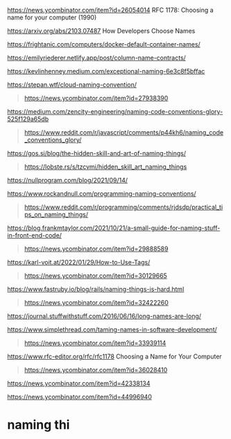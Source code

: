 https://news.ycombinator.com/item?id=26054014 	RFC 1178: Choosing a name for your computer (1990)
 
https://arxiv.org/abs/2103.07487 How Developers Choose Names

https://frightanic.com/computers/docker-default-container-names/

https://emilyriederer.netlify.app/post/column-name-contracts/

https://kevlinhenney.medium.com/exceptional-naming-6e3c8f5bffac

https://stepan.wtf/cloud-naming-convention/
> https://news.ycombinator.com/item?id=27938390

https://medium.com/zencity-engineering/naming-code-conventions-glory-525f129a65db
> https://www.reddit.com/r/javascript/comments/p44kh6/naming_code_conventions_glory/

https://gos.si/blog/the-hidden-skill-and-art-of-naming-things/
> https://lobste.rs/s/tzcvmi/hidden_skill_art_naming_things

https://nullprogram.com/blog/2021/09/14/

https://www.rockandnull.com/programming-naming-conventions/
> https://www.reddit.com/r/programming/comments/rjdsdp/practical_tips_on_naming_things/

https://blog.frankmtaylor.com/2021/10/21/a-small-guide-for-naming-stuff-in-front-end-code/
> https://news.ycombinator.com/item?id=29888589

https://karl-voit.at/2022/01/29/How-to-Use-Tags/
> https://news.ycombinator.com/item?id=30129665

https://www.fastruby.io/blog/rails/naming-things-is-hard.html
> https://news.ycombinator.com/item?id=32422260

https://journal.stuffwithstuff.com/2016/06/16/long-names-are-long/

https://www.simplethread.com/taming-names-in-software-development/
> https://news.ycombinator.com/item?id=33939114

https://www.rfc-editor.org/rfc/rfc1178 Choosing a Name for Your Computer
> https://news.ycombinator.com/item?id=36028410

https://news.ycombinator.com/item?id=42338134

https://news.ycombinator.com/item?id=44996940

# naming thi
